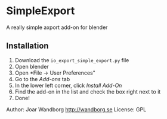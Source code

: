 # SimpleExport

A really simple axport add-on for blender

## Installation

1.  Download the `io_export_simple_export.py` file
2.  Open blender
3.  Open *File -> User Preferences"
4.  Go to the *Add-ons* tab
5.  In the lower left corner, click *Install Add-On*
6.  Find the add-on in the list and check the box right next to it
7.  Done!

Author: Joar Wandborg <http://wandborg.se>
License: GPL